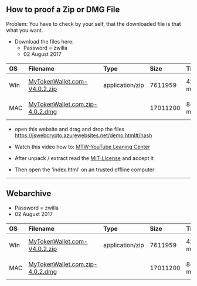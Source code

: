 ## How to proof a Zip or DMG File

Problem: You have to check by your self, that the downloaded file is
that what you want.

* Download the files here:
   * Password = zwilla
   * 02 August 2017

| OS  | Filename                                                 | Type            | Size     | Timing | Checksums                                                                                |
|:----|:---------------------------------------------------------|:----------------|:---------|:-------|:-----------------------------------------------------------------------------------------|
| Win | [MyTokenWallet.com-V4.0.2.zip](https://goo.gl/1Bmjnm)    | application/zip | 7611959  | 421 ms | MD5: `94646dbe4a298343ac5600b530853a36` SHA1: `0a780e899cbe7bdac81b491ba5930436b2c5602b` |
| MAC | [MyTokenWallet.com.zip-4.0.2.dmg](https://goo.gl/yNRF6Q) |                 | 17011200 | 840 ms | MD5: `95fc8ecd7602e466b0e52967935f2af4` SHA1: `f69b2a66bdf322e59bc532b78ad547c8ccb690f8` |

* open this website and drag and drop the files
https://jswebcrypto.azurewebsites.net/demo.html#/hash

* Watch this video how to: [MTW-YouTube Leaning Center](https://goo.gl/z6P1ec)
* After unpack / extract read the [MIT-License](https://github.com/Zwilla/mytokenwallet.com/blob/master/LICENSE) and accept it
* Then open the 'index.html' on an trusted offline computer


***

## Webarchive

* Password = zwilla
* 02 August 2017

| OS  | Filename                                                 | Type            | Size     | Timing | Checksums                                                                                |
|:----|:---------------------------------------------------------|:----------------|:---------|:-------|:-----------------------------------------------------------------------------------------|
| Win | [MyTokenWallet.com-V4.0.2.zip](https://goo.gl/1Bmjnm)    | application/zip | 7611959  | 421 ms | MD5: `94646dbe4a298343ac5600b530853a36` SHA1: `0a780e899cbe7bdac81b491ba5930436b2c5602b` |
| MAC | [MyTokenWallet.com.zip-4.0.2.dmg](https://goo.gl/yNRF6Q) |                 | 17011200 | 840 ms | MD5: `95fc8ecd7602e466b0e52967935f2af4` SHA1: `f69b2a66bdf322e59bc532b78ad547c8ccb690f8` |
